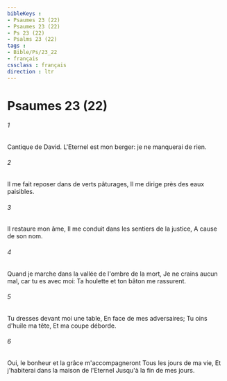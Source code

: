 ```yaml
---
bibleKeys : 
- Psaumes 23 (22)
- Psaumes 23 (22)
- Ps 23 (22)
- Psalms 23 (22)
tags : 
- Bible/Ps/23_22
- français
cssclass : français
direction : ltr
---
```


# Psaumes 23 (22)

###### 1
Cantique de David. L'Eternel est mon berger: je ne manquerai de rien.
###### 2
Il me fait reposer dans de verts pâturages, Il me dirige près des eaux paisibles.
###### 3
Il restaure mon âme, Il me conduit dans les sentiers de la justice, A cause de son nom.
###### 4
Quand je marche dans la vallée de l'ombre de la mort, Je ne crains aucun mal, car tu es avec moi: Ta houlette et ton bâton me rassurent.
###### 5
Tu dresses devant moi une table, En face de mes adversaires; Tu oins d'huile ma tête, Et ma coupe déborde.
###### 6
Oui, le bonheur et la grâce m'accompagneront Tous les jours de ma vie, Et j'habiterai dans la maison de l'Eternel Jusqu'à la fin de mes jours.
